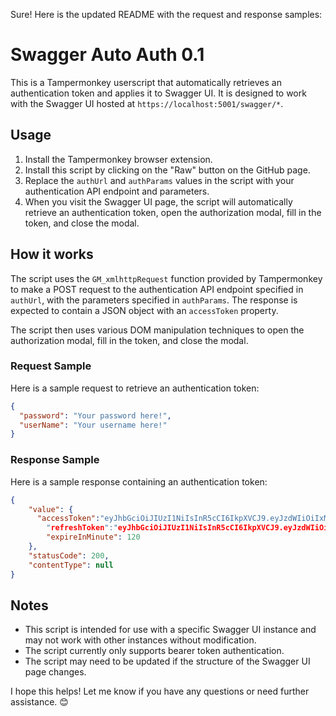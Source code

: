 Sure! Here is the updated README with the request and response samples:

# Swagger Auto Auth 0.1

This is a Tampermonkey userscript that automatically retrieves an authentication token and applies it to Swagger UI. It is designed to work with the Swagger UI hosted at `https://localhost:5001/swagger/*`.

## Usage

1. Install the Tampermonkey browser extension.
2. Install this script by clicking on the "Raw" button on the GitHub page.
3. Replace the `authUrl` and `authParams` values in the script with your authentication API endpoint and parameters.
4. When you visit the Swagger UI page, the script will automatically retrieve an authentication token, open the authorization modal, fill in the token, and close the modal.

## How it works

The script uses the `GM_xmlhttpRequest` function provided by Tampermonkey to make a POST request to the authentication API endpoint specified in `authUrl`, with the parameters specified in `authParams`. The response is expected to contain a JSON object with an `accessToken` property.

The script then uses various DOM manipulation techniques to open the authorization modal, fill in the token, and close the modal.

### Request Sample

Here is a sample request to retrieve an authentication token:

```json
{
  "password": "Your password here!",
  "userName": "Your username here!"
}
```

### Response Sample

Here is a sample response containing an authentication token:

```json
{
    "value": {
      "accessToken":"eyJhbGciOiJIUzI1NiIsInR5cCI6IkpXVCJ9.eyJzdWIiOiIxMjM0NTY3ODkwIiwibmFtZSI6IkpvaG4gRG9lIiwiaWF0IjoxNTE2MjM5MDIyfQ.SflKxwRJSMeKKF2QT4fwpMeJf36POk6yJV_adQssw5,
        "refreshToken":"eyJhbGciOiJIUzI1NiIsInR5cCI6IkpXVCJ9.eyJzdWIiOiIxMjM0NTY3ODkwIiwibmFtZSI6IkpvaG4gRG9lIiwiaWF0IjoxNTE2MjM5MDIyfQ.SflKxwRJSMeKKF2QT4fwpMeJf36POk6yJV_adQssw5,
        "expireInMinute": 120
    },
    "statusCode": 200,
    "contentType": null
}
```

## Notes

- This script is intended for use with a specific Swagger UI instance and may not work with other instances without modification.
- The script currently only supports bearer token authentication.
- The script may need to be updated if the structure of the Swagger UI page changes.

I hope this helps! Let me know if you have any questions or need further assistance. 😊
